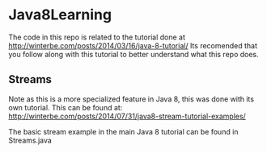 # Java8Learning
The code in this repo is related to the tutorial done at http://winterbe.com/posts/2014/03/16/java-8-tutorial/
Its recomended that you follow along with this tutorial to better understand what this repo does.

## Streams
Note as this is a more specialized feature in Java 8, this was done with its own tutorial.
This can be found at: http://winterbe.com/posts/2014/07/31/java8-stream-tutorial-examples/

The basic stream example in the main Java 8 tutorial can be found in Streams.java
